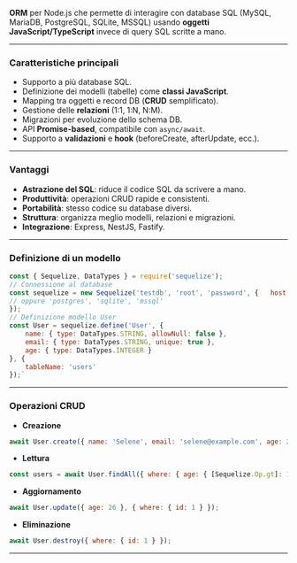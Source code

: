 **ORM** per Node.js che permette di interagire con database SQL (MySQL, MariaDB, PostgreSQL, SQLite, MSSQL) usando **oggetti JavaScript/TypeScript** invece di query SQL scritte a mano.

---
### Caratteristiche principali

- Supporto a più database SQL.
- Definizione dei modelli (tabelle) come **classi JavaScript**.
- Mapping tra oggetti e record DB (**CRUD** semplificato).
- Gestione delle **relazioni** (1:1, 1:N, N:M).
- Migrazioni per evoluzione dello schema DB.
- API **Promise-based**, compatibile con `async/await`.
- Supporto a **validazioni** e **hook** (beforeCreate, afterUpdate, ecc.).

---
### Vantaggi

- **Astrazione del SQL**: riduce il codice SQL da scrivere a mano.
- **Produttività**: operazioni CRUD rapide e consistenti.
- **Portabilità**: stesso codice su database diversi.
- **Struttura**: organizza meglio modelli, relazioni e migrazioni.
- **Integrazione**: Express, NestJS, Fastify.

---
### Definizione di un modello

``` js
const { Sequelize, DataTypes } = require('sequelize');  
// Connessione al database 
const sequelize = new Sequelize('testdb', 'root', 'password', {   host: 'localhost',   dialect: 'mysql' 
// oppure 'postgres', 'sqlite', 'mssql' 
});  
// Definizione modello User 
const User = sequelize.define('User', {   
	name: { type: DataTypes.STRING, allowNull: false },   
	email: { type: DataTypes.STRING, unique: true },   
	age: { type: DataTypes.INTEGER } 
}, {   
	tableName: 'users' 
});`
```

---
### Operazioni CRUD

- **Creazione**

``` js
await User.create({ name: 'Selene', email: 'selene@example.com', age: 25 });
```

- **Lettura**

``` js
const users = await User.findAll({ where: { age: { [Sequelize.Op.gt]: 18 } } });`
```


- **Aggiornamento**

``` js
await User.update({ age: 26 }, { where: { id: 1 } });
```

- **Eliminazione**

``` js 
await User.destroy({ where: { id: 1 } });
```

---
